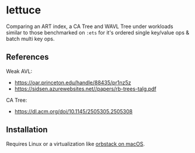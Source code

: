 # lettuce

Comparing an ART index, a CA Tree and WAVL Tree under workloads similar to those benchmarked on `:ets`
for it's ordered single key/value ops & batch multi key ops.

## References

Weak AVL:
- https://oar.princeton.edu/handle/88435/pr1nz5z
- https://sidsen.azurewebsites.net//papers/rb-trees-talg.pdf

CA Tree:
- https://dl.acm.org/doi/10.1145/2505305.2505308

## Installation
Requires Linux or a virtualization like [orbstack on macOS](https://docs.orbstack.dev/machines/).
